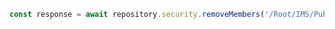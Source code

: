 ```javascript
const response = await repository.security.removeMembers('/Root/IMS/Public/Developers', [1001])
```
